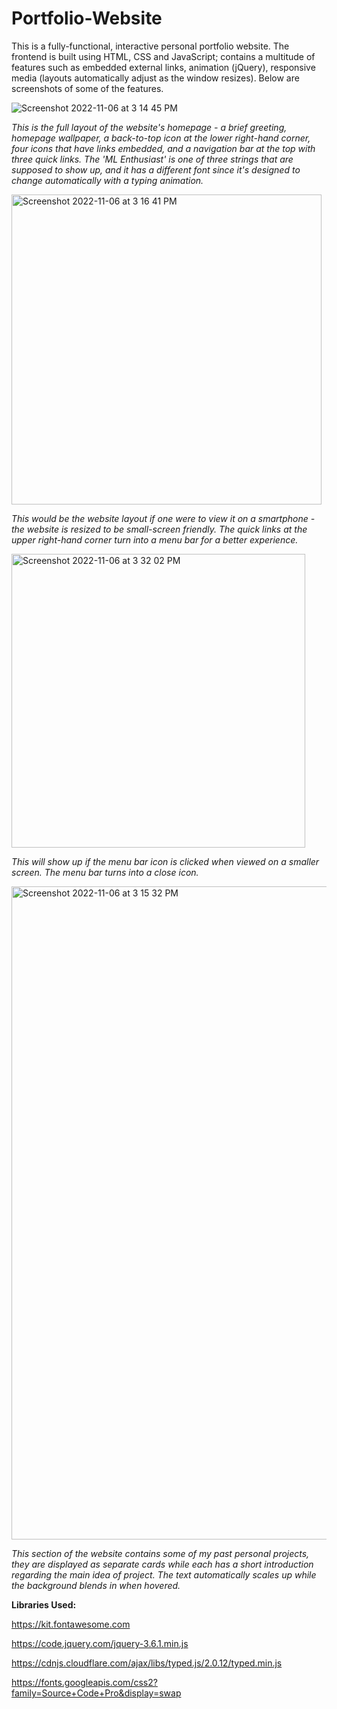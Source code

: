 # Portfolio-Website

This is a fully-functional, interactive personal portfolio website. The frontend is built using HTML, CSS and JavaScript; contains a multitude of features such as embedded external links, animation (jQuery), responsive media (layouts automatically adjust as the window resizes). Below are screenshots of some of the features.


![Screenshot 2022-11-06 at 3 14 45 PM](https://user-images.githubusercontent.com/110600178/200200784-613f5b30-dae9-4972-a34e-ddb129b5edcb.png)

*This is the full layout of the website's homepage - a brief greeting, homepage wallpaper, a back-to-top icon at the lower right-hand corner, four icons that have links embedded, and a navigation bar at the top with three quick links. The 'ML Enthusiast' is one of three strings that are supposed to show up, and it has a different font since it's designed to change automatically with a typing animation.*


<img width="496" alt="Screenshot 2022-11-06 at 3 16 41 PM" src="https://user-images.githubusercontent.com/110600178/200200763-23021760-946e-44bf-bd2a-daaefef6c210.png">

*This would be the website layout if one were to view it on a smartphone - the website is resized to be small-screen friendly. The quick links at the upper right-hand corner turn into a menu bar for a better experience.*

<img width="470" alt="Screenshot 2022-11-06 at 3 32 02 PM" src="https://user-images.githubusercontent.com/110600178/200201461-3317e44f-90b6-4d26-a871-7395c1e980e7.png">

*This will show up if the menu bar icon is clicked when viewed on a smaller screen. The menu bar turns into a close icon.*


<img width="1045" alt="Screenshot 2022-11-06 at 3 15 32 PM" src="https://user-images.githubusercontent.com/110600178/200200794-bcc8c386-906f-4898-9469-0517b1be343e.png">

*This section of the website contains some of my past personal projects, they are displayed as separate cards while each has a short introduction regarding the main idea of project. The text automatically scales up while the background blends in when hovered.*



**Libraries Used:**

https://kit.fontawesome.com

https://code.jquery.com/jquery-3.6.1.min.js

https://cdnjs.cloudflare.com/ajax/libs/typed.js/2.0.12/typed.min.js

https://fonts.googleapis.com/css2?family=Source+Code+Pro&display=swap
